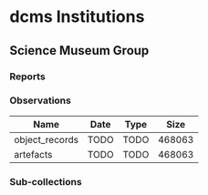 # dcms Institutions

## Science Museum Group

### Reports

### Observations

| Name | Date | Type | Size |
| --- | --- | --- | --- |
| object_records | TODO | TODO | 468063 |
| artefacts | TODO | TODO | 468063 |
### Sub-collections

